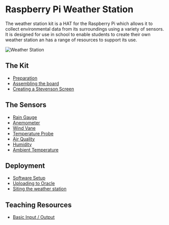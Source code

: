 # Raspberry Pi Weather Station

The weather station kit is a HAT for the Raspberry Pi which allows it to collect environmental data from its surroundings using a variety of sensors. It is designed for use in school to enable students to create their own weather station an has a range of resources to support its use.

![Weather Station](images/weather_station_kit.jpg)

## The Kit
- [Preparation](preparation.md)
- [Assembling the board](assemble.md)
- [Creating a Stevenson Screen](stevenson.md)

## The Sensors
- [Rain Gauge](rain.md)
- [Anemometer](anemometer.md)
- [Wind Vane](wind_vane.md)
- [Temperature Probe](temp.md)
- [Air Quality](air.md)
- [Humidity](humidity.md)
- [Ambient Temperature](ambient_temp.md)

## Deployment
- [Software Setup](software.md)
- [Uploading to Oracle](oracle.md)
- [Siting the weather station](siting.md)

## Teaching Resources
- [Basic Input / Output]()
